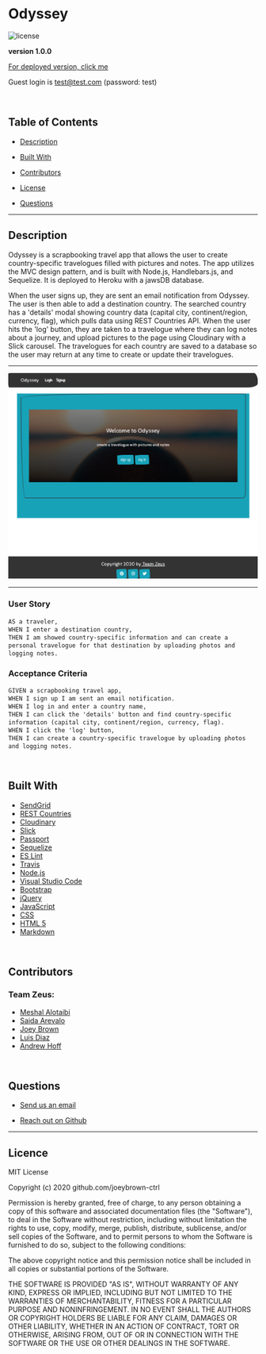 # Odyssey

![license](https://img.shields.io/badge/License-MIT-blue.svg)

**version 1.0.0**

[For deployed version, click me](https://team-zeus.herokuapp.com/)

Guest login is test@test.com (password: test)

<br>

  ## Table of Contents

  
* [Description](#description)
  
* [Built With](#builtwith) 
  
* [Contributors](#contributors) 
  
* [License](#license)
  
* [Questions](#questions)

  
<hr>

  ## Description 

  Odyssey is a scrapbooking travel app that allows the user to create country-specific travelogues filled with pictures and notes. The app utilizes the MVC design pattern, and is built with Node.js, Handlebars.js, and Sequelize. It is deployed to Heroku with a jawsDB database.

  When the user signs up, they are sent an email notification from Odyssey. The user is then able to add a destination country. The searched country has a 'details' modal showing country data (capital city, continent/region, currency, flag), which pulls data using REST Countries API. When the user hits the 'log' button, they are taken to a travelogue where they can log notes about a journey, and upload pictures to the page using Cloudinary with a Slick carousel. The travelogues for each country are saved to a database so the user may return at any time to create or update their travelogues.

  <hr>

![image of Odyssey's landing page](https://raw.githubusercontent.com/joeybrown-ctrl/Odyssey/main/public/images/indexPage.png)

  <hr>

  ### User Story 

  ```
  AS a traveler,
  WHEN I enter a destination country,
  THEN I am showed country-specific information and can create a personal travelogue for that destination by uploading photos and logging notes.
  ```

  ### Acceptance Criteria

  ```
  GIVEN a scrapbooking travel app,
  WHEN I sign up I am sent an email notification.
  WHEN I log in and enter a country name,
  THEN I can click the 'details' button and find country-specific information (capital city, continent/region, currency, flag).
  WHEN I click the 'log' button,
  THEN I can create a country-specific travelogue by uploading photos and logging notes.
  ```

<br>

  ## Built With

* [SendGrid](https://sendgrid.com)
* [REST Countries](https://restcountries.eu/)
* [Cloudinary](https://cloudinary.com/)
* [Slick](https://kenwheeler.github.io/slick/)
* [Passport](http://www.passportjs.org/packages/passport-npm/)
* [Sequelize](https://sequelize.org/master/index.html)
* [ES Lint](https://eslint.org/)
* [Travis](https://travis-ci.org/)
* [Node.js](https://nodejs.org/en/about/)
* [Visual Studio Code](https://code.visualstudio.com/)
* [Bootstrap](https://getbootstrap.com/)
* [jQuery](https://jquery.com/)
* [JavaScript](https://developer.mozilla.org/en-US/docs/Web/JavaScript)
* [CSS](https://developer.mozilla.org/en-US/docs/Web/CSS)
* [HTML 5](https://developer.mozilla.org/en-US/docs/Web/Guide/HTML/HTML5)
* [Markdown](https://guides.github.com/features/mastering-markdown/)

<br>

  ## Contributors 

  ### Team Zeus:

* [Meshal Alotaibi](https://github.com/MeshalS)
* [Saida Arevalo](https://github.com/saida179)
* [Joey Brown](https://github.com/joeybrown-ctrl)
* [Luis Diaz](https://github.com/luis26308)
* [Andrew Hoff](https://github.com/alhoffiq)

<br>

  ## Questions 
  
* [Send us an email](mailto:odyssey.travelogue@gmail.com)
  
* [Reach out on Github](https://github.com/joeybrown-ctrl)

<hr>

  ## Licence 
MIT License

Copyright (c) 2020 github.com/joeybrown-ctrl

Permission is hereby granted, free of charge, to any person obtaining a copy
of this software and associated documentation files (the "Software"), to deal
in the Software without restriction, including without limitation the rights
to use, copy, modify, merge, publish, distribute, sublicense, and/or sell
copies of the Software, and to permit persons to whom the Software is
furnished to do so, subject to the following conditions:

The above copyright notice and this permission notice shall be included in all
copies or substantial portions of the Software.

THE SOFTWARE IS PROVIDED "AS IS", WITHOUT WARRANTY OF ANY KIND, EXPRESS OR
IMPLIED, INCLUDING BUT NOT LIMITED TO THE WARRANTIES OF MERCHANTABILITY,
FITNESS FOR A PARTICULAR PURPOSE AND NONINFRINGEMENT. IN NO EVENT SHALL THE
AUTHORS OR COPYRIGHT HOLDERS BE LIABLE FOR ANY CLAIM, DAMAGES OR OTHER
LIABILITY, WHETHER IN AN ACTION OF CONTRACT, TORT OR OTHERWISE, ARISING FROM,
OUT OF OR IN CONNECTION WITH THE SOFTWARE OR THE USE OR OTHER DEALINGS IN THE
SOFTWARE.